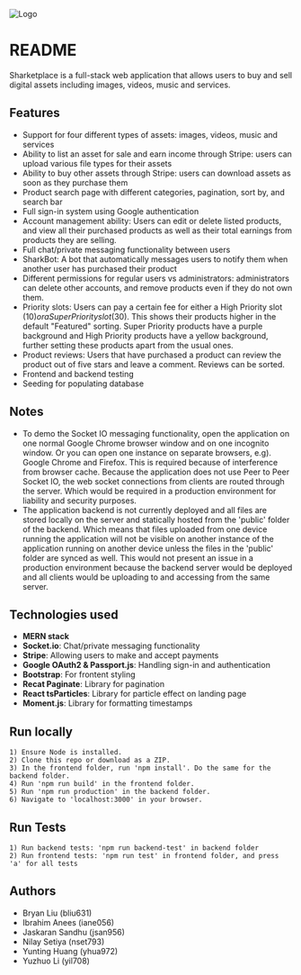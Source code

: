 
![Logo](https://i.imgur.com/RSZhOrm.png)


# README

Sharketplace is a full-stack web application that allows users to buy and sell digital assets including images, videos, music and services.

## Features
- Support for four different types of assets: images, videos, music and services
- Ability to list an asset for sale and earn income through Stripe: users can upload various file types for their assets
- Ability to buy other assets through Stripe: users can download assets as soon as they purchase them
- Product search page with different categories, pagination, sort by, and search bar
- Full sign-in system using Google authentication
- Account management ability: Users can edit or delete listed products, and view all their purchased products as well as their total earnings from products they are selling.
- Full chat/private messaging functionality between users
- SharkBot: A bot that automatically messages users to notify them when another user has purchased their product
- Different permissions for regular users vs administrators: administrators can delete other accounts, and remove products even if they do not own them.
- Priority slots: Users can pay a certain fee for either a High Priority slot ($10) or a Super Priority slot ($30). This shows their products higher in the default "Featured" sorting. Super Priority products have a purple background and High Priority products have a yellow background, further setting these products apart from the usual ones.
- Product reviews: Users that have purchased a product can review the product out of five stars and leave a comment. Reviews can be sorted.
- Frontend and backend testing
- Seeding for populating database
## Notes 
- To demo the Socket IO messaging functionality, open the application on one normal Google Chrome browser window and on one incognito window. Or you can open one instance on separate browsers, e.g). Google Chrome and Firefox. This is required because of interference from browser cache. Because the application does not use Peer to Peer Socket IO, the web socket connections from clients are routed through the server. Which would be required in a production environment for liability and security purposes. 
- The application backend is not currently deployed and all files are stored locally on the server and statically hosted from the 'public' folder of the backend. Which means that files uploaded from one device running the application will not be visible on another instance of the application running on another device unless the files in the 'public' folder are synced as well. This would not present an issue in a production environment because the backend server would be deployed and all clients would be uploading to and accessing from the same server.
## Technologies used
- **MERN stack**
- **Socket.io**: Chat/private messaging functionality
- **Stripe**: Allowing users to make and accept payments
- **Google OAuth2 & Passport.js**: Handling sign-in and authentication
- **Bootstrap**: For frontent styling
- **Recat Paginate**: Library for pagination
- **React tsParticles**: Library for particle effect on landing page
- **Moment.js**: Library for formatting timestamps

## Run locally
    1) Ensure Node is installed.
    2) Clone this repo or download as a ZIP.
    3) In the frontend folder, run 'npm install'. Do the same for the backend folder.
    4) Run 'npm run build' in the frontend folder.
    5) Run 'npm run production' in the backend folder.
    6) Navigate to 'localhost:3000' in your browser.
## Run Tests
    1) Run backend tests: 'npm run backend-test' in backend folder
    2) Run frontend tests: 'npm run test' in frontend folder, and press 'a' for all tests
## Authors
 - Bryan Liu (bliu631)
 - Ibrahim Anees (iane056)
 - Jaskaran Sandhu (jsan956)
 - Nilay Setiya (nset793)
 - Yunting Huang (yhua972)
 - Yuzhuo Li (yil708)
